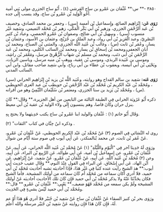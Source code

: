 ٣٨٥٠ -** س:** عُثْمَان بن عَمْرو بن ساج القرشي (٤) ، أَبُو ساج الجزري مولى بَنِي أمية أَخُو الْوَلِيد بْن عَمْرو بْن ساج، وقد ينسب إِلَى جده.

**رَوَى عَن:** إِبْرَاهِيم الصائغ، وإِسماعيل بْن أمسة (سي) ، وجعفر بن محمد الصادق، وخصيف بْن عَبد الرَّحْمَنِ الجزري، وزهير بْن أَبي بَكْر الْمَكِّي، زهير بْن مُحَمَّد التميمي، وسَعِيد غَيْر منسوب (سي) ، وسهيل بْن أَبي صَالِح، وصفوان بْن عَمْرو الحمصي، وعباد بْن كثير البَصْرِيّ، وعبد الْعَزِيزِ بْن أَبي رواد، وعبد الملك بن جُرَيْج، وعثمان بن الأسود، وعثمان بْن يسار، وعُمَر بْن ثابت (س) ، وغالب بْن عُبَيد اللَّه الجزري، والمثنى بْن الصباح، ومحمد بْن أبان الجعفي،ومحمد بْن إسحاق بْن يسار، ومحمد بْن السائب الكلبي، ومحمد بْن عَبد الرَّحْمَنِ بْن أَبي ذئب، ومحمد بْن مسلم بْن شهاب الزُّهْرِيّ مرسل، ومَعْمَر بْن راشِد، وموسى بن عُبَيدة الربذي، وموسى بْن عقبة، ووهب بْن منبه مرسل، وياسين الزيات، ويَحْيَى بْن أَبي أنيسة، ويعقوب بْن عطاء بن أَبي رباح، وأبي سَعِيد صاحب مقاتل، وابن أَبي السائب المدني.

**رَوَى عَنه:** سَعِيد بن سالم القداح وهو روايته، وعُبَيد اللَّه بْن يزيد بْن إِبْرَاهِيم الحراني (سي) ، ومُحَمَّد بْن عَبْد الكريم بْن مُحَمَّد بْن عَبْد الرَّحْمَنِ بْن حويطب بْن عبد العزى الحويطبي (س) ، ومُحَمَّد بْن يَزِيد بن سنا الجزري، ومعتمر بْن سُلَيْمان التَّيْمِيّ وهو من أقرانه.

ذكره أَبُو عَرُوبَة الحراني فِي الطبقة الثالثة من التابعين من أهل الجزيرة،** وَقَال:** كَانَ ينزل حران وكَانَ قاصا، وهم ينتسبون إِلَى ولاء الوليد بْن عقبة بْن أَبي معيط.

وَقَال أَبُو حاتم (١) : عُثْمَان والوليد ابنا عَمْرو بْن ساج يكتب حَدِيثهما ولا يحتج بِهِ.

وذكره ابنُ حِبَّان في كتاب "الثقات" (٢) .

روى له النَّسَائي فِي الصوم (٣) عَنْ مُحَمَّد بْن عَبْد الكريم الحويطبي، عَنْ عُثْمَان بْن عَمْرو، عَنْ عُمَر بْن ثابت، عن محمد بْنالمنكدر، عَن أَبِي أيوب فِي صوم ستة أَيَّام من شوال.

ورَوَى لَهُ حَدِيثا آخر فِي "الْيَوْمِ واللَّيْلَةِ" (١) عَنْ مُحَمَّدِ بْن عُبَيد اللَّه الحراني، عَن أَبِيهِ، عَنْ عُثْمَان بْن عَمْرو، عن إِسماعيل بْن أمية، عَن أَبِي طوالة، عَنِ الرَّبِيع بْن البراء، عَن أَبِيهِ، وعن (٢) مُحَمَّد بْنِ عُبَيد اللَّهِ، عَن أَبِيهِ، عَنْ عُثْمَان بْن عَمْرو، عَنْ سَعِيد، عَنْ إِبْرَاهِيم، عَنِ ابْن الهاد، عَن أبي إِسْحَاق، عَنِ البراء فِي القول عِنْدَ النوم،** وَقَال عقيب حَدِيث أَبِي أيوب:** هذ الشيخ رأيت عنده كتبا فِي غَيْر هَذَا، فَإذَا أحاديثه تشبه أحاديث مُحَمَّد بْن أَبي حميد، فلا أدري أكان سماعه من مُحَمَّد أم كَانَ سماعه من أولئك المشيخة. فأما الشيخ فكان يحَدَّثَنَا عَنْهُ ولا يذكر مُحَمَّد بْن أَبي حميد فَإِن كَانَ تلك الأحاديث أحاديثه عَنْ أولئك المشيخة ولَمْ يكن سمعه من مُحَمَّد فَهُوَ ضعيف،** يَعْنِي:** عُثْمَان بْن عَمْرو.** قال:** ومُحَمَّد بْن أَبي حميد لَيْسَ بشيءٍ فِي الحَدِيث.

ورَوَى بحر بْن كنيز السقاء عَنْ عُثْمَان بْن ساج عَنْ سَعِيد بْن جُبَيْر فلا أدري هُوَ هَذَا أَوْ عم لَهُ، فَإِن كَانَ هَذَا فَإِن روايته عَنْ سَعِيد بْن جُبَيْر مرسلة والله أعلم.